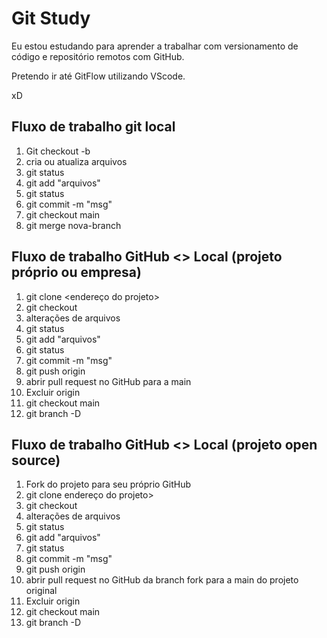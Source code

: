 # Git Study

Eu estou estudando para aprender a trabalhar com versionamento de código e repositório remotos com GitHub.

Pretendo ir até GitFlow utilizando VScode.

xD

## Fluxo de trabalho git local

01. Git checkout -b <nova-branch>
02. cria ou atualiza arquivos
03. git status
04. git add "arquivos"
05. git status
06. git commit -m "msg"
07. git checkout main
08. git merge nova-branch


## Fluxo de trabalho GitHub <> Local (projeto próprio ou empresa)
01. git clone <endereço do projeto>
02. git checkout
03. alterações de arquivos
04. git status
05. git add "arquivos"
06. git status
07. git commit -m "msg"
08. git push origin <nova-branch>
09. abrir pull request no GitHub para a main
10. Excluir <nova-branch> origin
11. git checkout main
12. git branch -D <nova-branch>


## Fluxo de trabalho GitHub <> Local (projeto open source)
01. Fork do projeto para seu próprio GitHub
02. git clone endereço do projeto>
03. git checkout
04. alterações de arquivos
05. git status
06. git add "arquivos"
07. git status
08. git commit -m "msg"
09. git push origin <nova-branch>
10. abrir pull request no GitHub da branch fork para a main do projeto original
11. Excluir <nova-branch> origin
12. git checkout main
13. git branch -D <nova-branch>